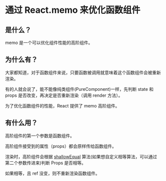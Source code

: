 # 通过 React.memo 来优化函数组件

## 是什么？

memo 是一个可以优化组件性能的高阶组件。

## 为什么有？

大家都知道，对于函数组件来说，只要函数被调用就意味着这个函数组件会被重新渲染。

有的人就会说了，能不能像纯类组件(PureComponent)一样，先判断 state 和 props 是否改变，再决定是否重新渲染（调用 render 方法）。

为了优化函数组件的性能，React 提供了 memo 高阶组件。

## 有什么用？

高阶组件的第一个参数是函数组件。

高阶组件接受到的属性（props）都会原样传给函数组件。

渲染时，高阶组件会根据 [shallowEqual](https://github.com/facebook/react/blob/72434a7686035b4af766ee7d06c070d7f5d6a5f2/packages/shared/shallowEqual.js) 算法(如果想自定义相等算法，可以通过第二个参数传进来)判断 Props 是否相等。

如果相等，且 ref 没变，则不重新渲染函数组件。

